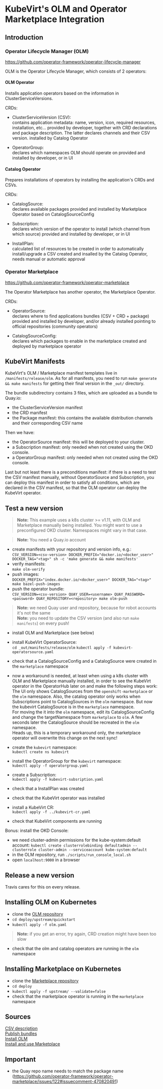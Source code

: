# KubeVirt's OLM and Operator Marketplace Integration

## Introduction

### Operator Lifecycle Manager (OLM)

https://github.com/operator-framework/operator-lifecycle-manager

OLM is the Operator Lifecycle Manager, which consists of 2 operators:

#### OLM Operator

Installs application operators based on the information in ClusterServiceVersions.

CRDs:

- ClusterServiceVersion (CSV):  
  contains application metadata: name, version, icon, required resources, installation, etc...
  provided by developer, together with CRD declarations and package description. The latter declares channels and their CSV version.
  installed by Catalog Operator

- OperatorGroup:  
  declares which namespaces OLM should operate on
  provided and installed by developer, or in UI

#### Catalog Operator

Prepares installations of operators by installing the application's CRDs and CSVs.

CRDs:

- CatalogSource:  
  declares available packages
  provided and installed by Marketplace Operator based on CatalogSourceConfig

- Subscription:  
  declares which version of the operator to install (which channel from which source)
  provided and installed by developer, or in UI

- InstallPlan:  
  calculated list of resources to be created in order to automatically install/upgrade a CSV
  created and insalled by the Catalog Operator, needs manual or automatic approval

### Operator Marketplace

https://github.com/operator-framework/operator-marketplace

The Operator Marketplace has another operator, the Marketplace Operator.

CRDs:

- OperatorSource:  
  declares where to find applications bundles (CSV + CRD + package)
  provided and installed by developer, and/or already installed pointing to official repositories (community operators)

- CatalogSourceConfig:  
  declares which packages to enable in the marketplace
  created and deployed by marketplace operator

## KubeVirt Manifests

KubeVirt's OLM / Marketplace manifest templates live in `/manifests/release/olm`. As for all manifests, you need to run
`make generate && make manifests` for getting their final version in the `_out/` directory.

The bundle subdirectory contains 3 files, which are uploaded as a bundle to Quay.io:
  - the ClusterServiceVersion manifest
  - the CRD manifest
  - the Package manifest: this contains the available distribution channels and their corresponding CSV name

Then we have:
  - the OperatorSource manifest: this will be deployed to your cluster.
  - a Subscription manifest: only needed when not created using the OKD console.
  - a OperatorGroup manifest: only needed when not created using the OKD console.

Last but not least there is a preconditions manifest: if there is a need to test the CSV manifest manually, without
OperatorSource and Subscription, you can deploy this manifest in order to satisfy all conditions, which are declared
in the CSV manifest, so that the OLM operator can deploy the KubeVirt operator.  

## Test a new version

>**Note:** This example uses a k8s cluster >= v1.11, with OLM and Marketplace manually being installed.
You might want to use a preconfigured OKD cluster. Namespaces might vary in that case.

>**Note:** You need a Quay.io account

- create manifests with your repository and version info, e.g.:  
  `CSV_VERSION=<csv-version> DOCKER_PREFIX="docker.io/<docker_user>" DOCKER_TAG="<tag>" sh -c 'make generate && make manifests'`
- verify manifests:  
  `make olm-verify`
- push images:  
  `DOCKER_PREFIX="index.docker.io/<docker_user>" DOCKER_TAG="<tag>" make bazel-push-images`
- push the operator bundle:  
  `CSV_VERSION=<csv-version> QUAY_USER=<username> QUAY_PASSWORD=<password> QUAY_REPOSITORY=<repository> make olm-push`
>**Note:** we need Quay user and repository, because for robot accounts it's not the same  
>**Note:** you need to update the CSV version (and also run `make manifests`) on every push!
  
- install OLM and Marketplace (see below)

- install KubeVirt OperatorSource:  
  `cd _out/manifests/release/olm`
  `kubectl apply -f kubevirt-operatorsource.yaml`
- check that a CatalogSourceConfig and a CatalogSource were created in the `marketplace` namespace

- now a workaround is needed, at least when using a k8s cluster with OLM and Marketplace manually installed, in order
  to see the KubeVirt operator in the OperatorHub later on and make the following steps work:  
  The UI only shows CatalogSources from the `openshift-marketplace` or the `olm` namespace. Also, the catalog operator only works
  when Subscriptions point to CatalogSources in the `olm` namespace. But now the kubevirt CatalogSource is in the `marketplace` namespace.  
  For moving the it into the `olm` namespace, edit its CatalogSourceConfig and change the targetNamespace from
  `marketplace` to `olm`. A few seconds later the CatalogSource should be recreated in the `olm` namespace.  
  Heads up, this is a temporary workaround only, the marketplace operator will overwrite this change on the next sync!

- create the `kubevirt` namespace:  
  `kubectl create ns kubevirt`
- install the OperatorGroup for the `kubevirt` namespace:  
  `kubectl apply -f operatorgroup.yaml`
- create a Subscription:  
  `kubectl apply -f kubevirt-subsription.yaml`
- check that a InstallPlan was created
- check that the KubeVirt operator was installed
- install a KubeVirt CR:  
  `kubectl apply -f ../kubevirt-cr.yaml`
- check that KubeVirt components are running

Bonus: install the OKD Console:

- we need cluster-admin permissions for the kube-system:default account:
  `kubectl create clusterrolebinding defaultadmin --clusterrole cluster-admin --serviceaccount kube-system:default`
- in the OLM repository, run `./scripts/run_console_local.sh`
- open `localhost:9000` in a browser

## Release a new version

Travis cares for this on every release.

## Installing OLM on Kubernetes

- clone the [OLM repository](github.com/operator-framework/operator-lifecycle-manager)
- `cd deploy/upstream/quickstart`
- `kubectl apply -f olm.yaml`
>**Note:** if you get an error, try again, CRD creation might have been too slow
- check that the olm and catalog operators are running in the `olm` namespace

## Installing Marketplace on Kubernetes

- clone the [Marketplace repository](github.com/operator-framework/operator-marketplace)
- `cd deploy`
- `kubectl apply -f upstream/ --validate=false`
- check that the marketplace operator is running in the `marketplace` namespace
## Sources

[CSV description](https://github.com/operator-framework/operator-lifecycle-manager/blob/master/Documentation/design/building-your-csv.md)  
[Publish bundles](https://github.com/operator-framework/community-operators/blob/master/docs/testing-operators.md)  
[Install OLM](https://github.com/operator-framework/operator-lifecycle-manager/blob/master/Documentation/install/install.md)  
[Install and use Marketplace](https://github.com/operator-framework/operator-marketplace)  

## Important

- the Quay repo name needs to match the package name (https://github.com/operator-framework/operator-marketplace/issues/122#issuecomment-470820491)